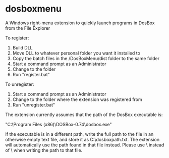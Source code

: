 # dosboxmenu
A Windows right-menu extension to quickly launch programs in DosBox from the File Explorer

To register:
1. Build DLL
2. Move DLL to whatever personal folder you want it installed to
3. Copy the batch files in the /DosBoxMenu/dist folder to the same folder
4. Start a command prompt as an Administrator
5. Change to the folder
6. Run "register.bat"

To unregister:
1. Start a command prompt as an Administrator
2. Change to the folder where the extension was registered from
3. Run "unregister.bat"

The extension currently assumes that the path of the DosBox executable is:

"C:\\Program Files (x86)\\DOSBox-0.74\\dosbox.exe"

If the executable is in a different path, write the full path to the file in an otherwise empty text file,
and store it as C:\dosboxpath.txt. The extension will automatically use the path found in that file instead.
Please use \\ instead of \ when writing the path to that file.
